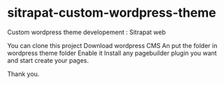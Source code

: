 # sitrapat-custom-wordpress-theme
Custom wordpress theme developement : Sitrapat web 

You can clone this project
Download wordpress CMS
An put the folder in wordpress theme folder
Enable it
Install any pagebuilder plugin you want and start create your pages.

Thank you.

